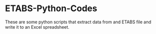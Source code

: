 # ETABS-Python-Codes
These are some python scripts that extract data from and ETABS file and write it to an Excel spreadsheet.
